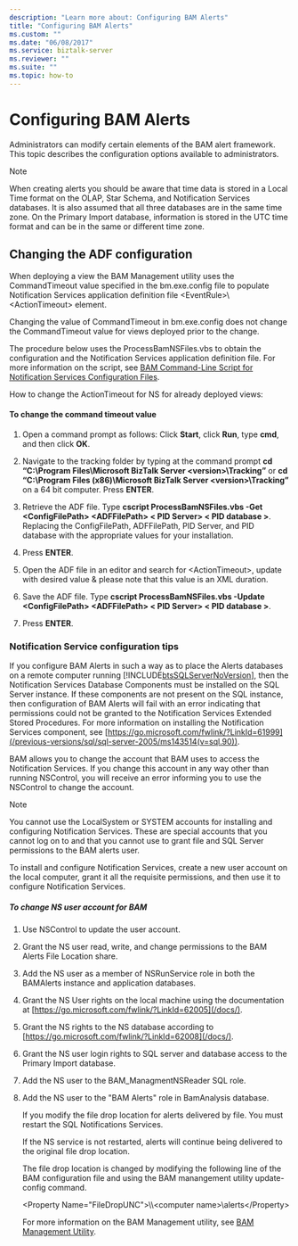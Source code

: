 ```yaml
---
description: "Learn more about: Configuring BAM Alerts"
title: "Configuring BAM Alerts"
ms.custom: ""
ms.date: "06/08/2017"
ms.service: biztalk-server
ms.reviewer: ""
ms.suite: ""
ms.topic: how-to
---
```

# Configuring BAM Alerts
Administrators can modify certain elements of the BAM alert framework. This topic describes the configuration options available to administrators.

> [!NOTE]
>  When creating alerts you should be aware that time data is stored in a Local Time format on the OLAP, Star Schema, and Notification Services databases. It is also assumed that all three databases are in the same time zone. On the Primary Import database, information is stored in the UTC time format and can be in the same or different time zone.

## Changing the ADF configuration
 When deploying a view the BAM Management utility uses the CommandTimeout value specified in the bm.exe.config file to populate Notification Services application definition file \<EventRule\>\\<ActionTimeout\> element.

 Changing the value of CommandTimeout in bm.exe.config does not change the CommandTimeout value for views deployed prior to the change.

 The procedure below uses the ProcessBamNSFiles.vbs to obtain the configuration and the Notification Services application definition file. For more information on the script, see [BAM Command-Line Script for Notification Services Configuration Files](../core/bam-command-line-script-for-notification-services-configuration-files.md).

 How to change the ActionTimeout for NS for already deployed views:

#### To change the command timeout value

1.  Open a command prompt as follows: Click **Start**, click **Run**, type **cmd**, and then click **OK**.

2.  Navigate to the tracking folder by typing at the command prompt **cd “C:\Program Files\Microsoft BizTalk Server \<version\>\Tracking”** or **cd “C:\Program Files (x86)\Microsoft BizTalk Server \<version\>\Tracking”** on a 64 bit computer. Press **ENTER**.

3.  Retrieve the ADF file. Type **cscript ProcessBamNSFiles.vbs -Get \<ConfigFilePath\> \<ADFFilePath\> \< PID Server\> \< PID database \>**. Replacing the ConfigFilePath, ADFFilePath, PID Server, and PID database with the appropriate values for your installation.

4.  Press **ENTER**.

5.  Open the ADF file in an editor and search for \<ActionTimeout\>, update with desired value & please note that this value is an XML duration.

6.  Save the ADF file. Type **cscript ProcessBamNSFiles.vbs -Update \<ConfigFilePath\> \<ADFFilePath\> \< PID Server\> \< PID database \>**.

7.  Press **ENTER**.

### Notification Service configuration tips
 If you configure BAM Alerts in such a way as to place the Alerts databases on a remote computer running [!INCLUDE[btsSQLServerNoVersion](../includes/btssqlservernoversion-md.md)], then the Notification Services Database Components must be installed on the SQL Server instance. If these components are not present on the SQL instance, then configuration of BAM Alerts will fail with an error indicating that permissions could not be granted to the Notification Services Extended Stored Procedures. For more information on installing the Notification Services component, see [https://go.microsoft.com/fwlink/?LinkId=61999](/previous-versions/sql/sql-server-2005/ms143514(v=sql.90)).

 BAM allows you to change the account that BAM uses to access the Notification Services. If you change this account in any way other than running NSControl, you will receive an error informing you to use the NSControl to change the account.

> [!NOTE]
>  You cannot use the LocalSystem or SYSTEM accounts for installing and configuring Notification Services. These are special accounts that you cannot log on to and that you cannot use to grant file and SQL Server permissions to the BAM alerts user.
>
>  To install and configure Notification Services, create a new user account on the local computer, grant it all the requisite permissions, and then use it to configure Notification Services.

##### To change NS user account for BAM

1. Use NSControl to update the user account.

2. Grant the NS user read, write, and change permissions to the BAM Alerts File Location share.

3. Add the NS user as a member of NSRunService role in both the BAMAlerts instance and application databases.

4. Grant the NS User rights on the local machine using the documentation at [https://go.microsoft.com/fwlink/?LinkId=62005](/docs/).

5. Grant the NS rights to the NS database according to [https://go.microsoft.com/fwlink/?LinkId=62008](/docs/).

6. Grant the NS user login rights to SQL server and database access to the Primary Import database.

7. Add the NS user to the BAM_ManagmentNSReader SQL role.

8. Add the NS user to the "BAM Alerts" role in BamAnalysis database.

   If you modify the file drop location for alerts delivered by file. You must restart the SQL Notifications Services.

   If the NS service is not restarted, alerts will continue being delivered to the original file drop location.

   The file drop location is changed by modifying the following line of the BAM configuration file and using the BAM manangement utility update-config command.

   \<Property Name="FileDropUNC"\>\\\\<computer name\>\alerts\</Property\>

   For more information on the BAM Management utility, see [BAM Management Utility](../core/bam-management-utility.md).
